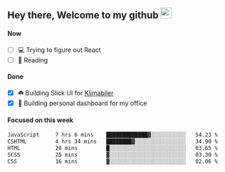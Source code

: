 ## Hey there, Welcome to my github <img src="https://media.giphy.com/media/hvRJCLFzcasrR4ia7z/giphy.gif" width="25px">

#### Now
- [ ] 💻 Trying to figure out React
- [ ] 📕 Reading

#### Done
- [x] ☘️ Building Slick UI for [Klimabiler](https://klimabiler.dk)
- [x] 🚀 Building personal dashboard for my office
 
 #### Focused on this week
<!--START_SECTION:waka-->

```txt
JavaScript     7 hrs 6 mins    █████████████▓░░░░░░░░░░░   54.23 %
CSHTML         4 hrs 34 mins   ████████▓░░░░░░░░░░░░░░░░   34.90 %
HTML           28 mins         █░░░░░░░░░░░░░░░░░░░░░░░░   03.65 %
SCSS           25 mins         ▓░░░░░░░░░░░░░░░░░░░░░░░░   03.30 %
CSS            16 mins         ▓░░░░░░░░░░░░░░░░░░░░░░░░   02.06 %
```

<!--END_SECTION:waka-->

